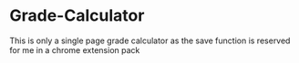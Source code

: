 # Grade-Calculator

This is only a single page grade calculator as the save function is reserved for me in a chrome extension pack

